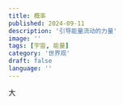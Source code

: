 ```yaml
---
title: 概率
published: 2024-09-11
description: '引导能量流动的力量'
image: ''
tags: [宇宙, 能量]
category: '世界观'
draft: false 
language: ''
---
```

大
